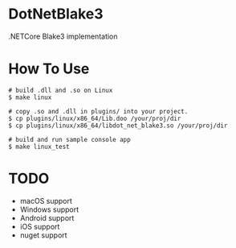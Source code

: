 # DotNetBlake3

.NETCore Blake3 implementation

# How To Use

```
# build .dll and .so on Linux
$ make linux

# copy .so and .dll in plugins/ into your project.
$ cp plugins/linux/x86_64/Lib.doo /your/proj/dir
$ cp plugins/linux/x86_64/libdot_net_blake3.so /your/proj/dir

# build and run sample console app
$ make linux_test
```

# TODO 

* macOS support
* Windows support
* Android support
* iOS support
* nuget support

